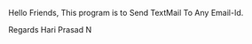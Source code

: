 Hello Friends,
   This program is to Send TextMail To Any Email-Id.
   
   Regards
   Hari Prasad N
